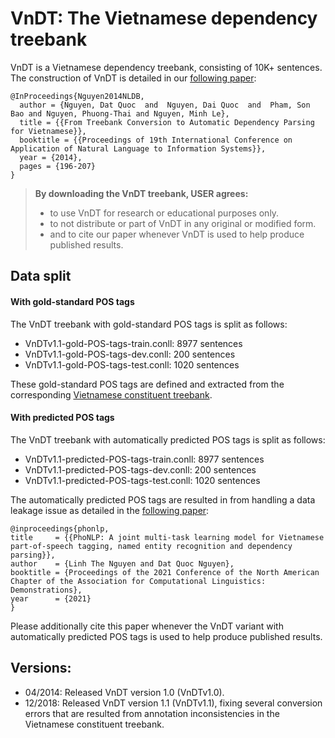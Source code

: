 # VnDT: The Vietnamese dependency treebank

VnDT is a Vietnamese dependency treebank, consisting of 10K+ sentences. The construction of VnDT is detailed in our [following paper](https://github.com/datquocnguyen/VnDT/blob/master/VnDT-paper-CameraReadyVersion.pdf):

    @InProceedings{Nguyen2014NLDB,
      author = {Nguyen, Dat Quoc  and  Nguyen, Dai Quoc  and  Pham, Son Bao and Nguyen, Phuong-Thai and Nguyen, Minh Le},
      title = {{From Treebank Conversion to Automatic Dependency Parsing for Vietnamese}},
      booktitle = {{Proceedings of 19th International Conference on Application of Natural Language to Information Systems}},
      year = {2014},
      pages = {196-207}
    }

> **By downloading the VnDT treebank, USER agrees:**
> - to use VnDT for research or educational purposes only.
> - to not distribute or part of VnDT in any original or modified form.
>- and to cite our paper whenever VnDT is used to help produce published results.

## Data split

#### With gold-standard POS tags

The VnDT treebank with gold-standard POS tags is split as follows:

- VnDTv1.1-gold-POS-tags-train.conll: 8977 sentences
- VnDTv1.1-gold-POS-tags-dev.conll: 200 sentences
- VnDTv1.1-gold-POS-tags-test.conll: 1020 sentences

These gold-standard POS tags are defined and extracted from the corresponding [Vietnamese constituent treebank](https://www.aclweb.org/anthology/W09-3035/).

#### With predicted POS tags

The VnDT treebank with automatically predicted POS tags is split as follows:

- VnDTv1.1-predicted-POS-tags-train.conll: 8977 sentences
- VnDTv1.1-predicted-POS-tags-dev.conll: 200 sentences
- VnDTv1.1-predicted-POS-tags-test.conll: 1020 sentences

The automatically predicted POS tags are resulted in from handling a data leakage issue as detailed in the [following paper](http://arxiv.org/abs/2101.01476):

    @inproceedings{phonlp,
    title     = {{PhoNLP: A joint multi-task learning model for Vietnamese part-of-speech tagging, named entity recognition and dependency parsing}},
    author    = {Linh The Nguyen and Dat Quoc Nguyen},
    booktitle = {Proceedings of the 2021 Conference of the North American Chapter of the Association for Computational Linguistics: Demonstrations},
    year      = {2021}
    }

Please additionally cite this paper whenever the VnDT variant with automatically predicted POS tags is used to help produce published results.

## Versions:

- 04/2014: Released VnDT version 1.0 (VnDTv1.0).
- 12/2018: Released VnDT version 1.1 (VnDTv1.1), fixing several conversion errors that are resulted from annotation inconsistencies in the Vietnamese constituent treebank.
